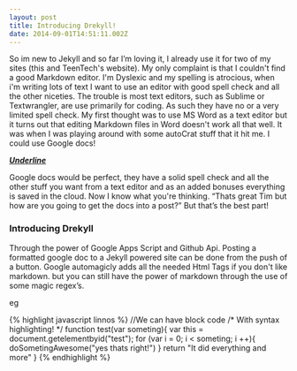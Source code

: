 ```yaml
---
layout: post
title: Introducing Drekyll!
date: 2014-09-01T14:51:11.002Z
---
```

<body class="c4">
	<p>
		<span>So im new to Jekyll and so far I’m loving it, I already use it for two of my sites (this and TeenTech's website). My only complaint is that I couldn't find a good Markdown editor. I'm Dyslexic and my spelling is atrocious, when i'm writing lots of text I want to use an editor with good spell check and all the other niceties. The trouble is most text editors, such as Sublime or Textwrangler, are use primarily for coding. As such they have no or a very limited spell check. My first thought was to use MS Word as a text editor but it turns out that editing Markdown files in Word doesn't work all that well. It was when I was playing around with some autoCrat stuff that it hit me. I could use Google docs!</span>
	</p>
	<!--more-->
	<p>
		<span style="font-style:italic;text-decoration:underline;font-weight:bold;">Underline</span>
	</p>
	<p>
		<span>Google docs would be perfect, they have a solid spell check and all the other stuff you want from a text editor and as an added bonuses everything is saved in the cloud. Now I know what you're thinking. “Thats great Tim but how are you going to get the docs into a post?” But that’s the best part!</span>
	</p>
	<h3 style="page-break-after:avoid;">
				<span>Introducing Drekyll</span>
	</h3>
	<p>
		<span>Through the power of Google Apps Script and Github Api. Posting a formatted google doc to a Jekyll powered site can be done from the push of a button. Google automagicly adds all the needed Html Tags if you don't like markdown. but you can still have the power of markdown through the use of some magic regex’s.</span>
	</p>
	<p>
		<span>eg</span>
	</p>
	
{% highlight javascript linnos %}
//We can have block code
/* With syntax highlighting! */
function test(var someting){
	var this = document.getelementbyid("test");
	for (var i = 0; i &lt; someting; i ++){
		doSometingAwesome("yes thats right!")
	}
	return "It did everything and more"
}
{% endhighlight %}

</body>